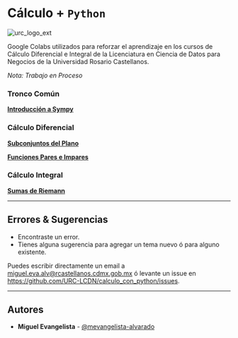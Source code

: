 # Cálculo + `Python`

![urc_logo_ext](https://github.com/URC-LCDN/calculo_con_python/assets/28746720/776b5280-352f-42af-b356-16b02c5e21fc)

Google Colabs utilizados para reforzar el aprendizaje en los cursos de Cálculo Diferencial e Integral de la Licenciatura en Ciencia de Datos para Negocios de la Universidad Rosario Castellanos. 

_Nota: Trabajo en Proceso_

### Tronco Común 
**[Introducción a Sympy](https://github.com/URC-LCDN/calculo_con_python/blob/main/Intro_a_Sympy.ipynb)**

### Cálculo Diferencial 

**[Subconjuntos del Plano](https://github.com/URC-LCDN/calculo_con_python/blob/main/SubconjuntosDelPlano.ipynb)**

**[Funciones Pares e Impares](https://github.com/URC-LCDN/calculo_con_python/blob/main/funcion_par_e_impar.ipynb)**

### Cálculo Integral 
**[Sumas de Riemann](https://github.com/URC-LCDN/calculo_con_python/blob/main/Sumas_de_Riemann.ipynb)**

___

## Errores & Sugerencias
 * Encontraste un error.
 * Tienes alguna sugerencia para agregar un tema nuevo ó para alguno existente.

Puedes escribir directamente un email a [miguel.eva.alv@rcastellanos.cdmx.gob.mx](mailto:miguel.eva.alv@rcastellanos.cdmx.gob.mx) ó levante un issue en https://github.com/URC-LCDN/calculo_con_python/issues.
___

## Autores

 * **Miguel Evangelista** - [@mevangelista-alvarado](https://github.com/mevangelista-alvarado)

